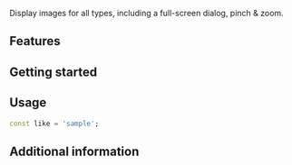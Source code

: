 <!--
This README describes the package. If you publish this package to pub.dev,
this README's contents appear on the landing page for your package.

For information about how to write a good package README, see the guide for
[writing package pages](https://dart.dev/guides/libraries/writing-package-pages).

For general information about developing packages, see the Dart guide for
[creating packages](https://dart.dev/guides/libraries/create-library-packages)
and the Flutter guide for
[developing packages and plugins](https://flutter.dev/developing-packages).
-->

Display images for all types, including a full-screen dialog, pinch & zoom.

## Features

<!-- List what your package can do. Maybe include images, gifs, or videos. -->

## Getting started

<!-- List prerequisites and provide or point to information on how to
start using the package. -->

## Usage

<!-- Include short and useful examples for package users. Add longer examples
to `/example` folder. -->

```dart
const like = 'sample';
```

## Additional information

<!-- Tell users more about the package: where to find more information, how to
contribute to the package, how to file issues, what response they can expect
from the package authors, and more. -->
